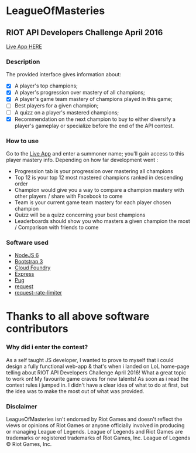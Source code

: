 # LeagueOfMasteries
## RIOT API Developers Challenge April 2016

[Live App HERE](https://leagueofmasteries.eu-gb.mybluemix.net/)

### Description
The provided interface gives information about:
- [x] A player's top champions;
- [x] A player's progression over mastery of all champions;
- [x] A player's game team mastery of champions played in this game;
- [ ] Best players for a given champion;
- [ ] A quizz on a player's mastered champions;
- [x] Recommendation on the next champion to buy to either diversify a player's gameplay or specialize before the end of the API contest.

### How to use
Go to the [Live App](https://leagueofmasteries.eu-gb.mybluemix.net/) and enter a summoner name; you'll gain access to this player mastery info.
Depending on how far development went :

- Progression tab is your progression over mastering all champions
- Top 12 is your top 12 most mastered champions ranked in descending order
- Champion would give you a way to compare a champion mastery with other players / share with Facebook to come
- Team is your current game team mastery for each player chosen champion
- Quizz will be a quizz concerning your best champions
- Leaderboards should show you who masters a given champion the most / Comparison with friends to come

### Software used
- [NodeJS 6](https://nodejs.org/en/)
- [Bootstrap 3](http://getbootstrap.com/)
- [Cloud Foundry](https://www.cloudfoundry.org/)
- [Express](http://expressjs.com/)
- [Pug](http://jade-lang.com/)
- [request](https://github.com/request/request)
- [request-rate-limiter](https://github.com/eventEmitter/request-rate-limiter)

# Thanks to all above software contributors

### Why did i enter the contest?
As a self taught JS developer, I wanted to prove to myself that i could design a fully functional web-app & that's when i landed on LoL home-page telling about RIOT API Developers Challenge April 2016!
What a great topic to work on! My favourite game craves for new talents! As soon as i read the contest rules i jumped in. I didn't have a clear idea of what to do at first, but the idea was to make the most out of what was provided.

### Disclaimer
LeagueOfMasteries isn't endorsed by Riot Games and doesn't reflect the views or opinions of Riot Games or anyone officially involved in producing or managing League of Legends. League of Legends and Riot Games are trademarks or registered trademarks of Riot Games, Inc. League of Legends © Riot Games, Inc.